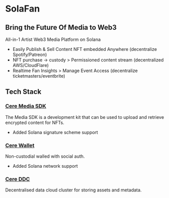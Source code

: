 # SolaFan

## Bring the Future Of Media to Web3

All-in-1 Artist Web3 Media Platform on Solana

- Easily Publish & Sell Content NFT embedded Anywhere (decentralize Spotify/Patreon)
- NFT purchase -> custody > Permissioned content stream (decentralized AWS/CloudFlare)
- Realtime Fan Insights > Manage Event Access (decentralize ticketmasters/eventbrite)

## Tech Stack

### [Cere Media SDK](https://cerebellum-network.github.io/cere-media-sdk-js/)

The Media SDK is a development kit that can be used to upload and retrieve encrypted content for NFTs.

- Added Solana signature scheme support

### [Cere Wallet](https://github.com/cere-io/cere-wallet-client)

Non-custodial walled with social auth.

- Added Solana network support

### [Cere DDC](https://github.com/Cerebellum-Network/cere-ddc-sdk-js)

Decentralised data cloud cluster for storing assets and metadata.
